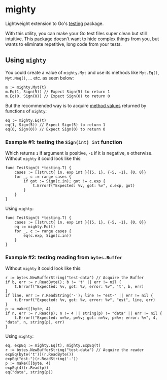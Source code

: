 # mighty

Lightweight extension to Go's [testing](https://golang.org/pkg/testing/) package.

With this utility, you can make your Go test files super clean but still intuitive.
This package doesn't want to hide complex things from you, but wants to eliminate repetitive,
long code from your tests.

## Using `mighty`

You could create a value of `mighty.Myt` and use its methods like `Myt.Eq()`, `Myt.Neq()`, ... etc. as seen below:

	m := mighty.Myt{t}
	m.Eq(1, Sign(5)) // Expect Sign(5) to return 1
	m.Eq(0, Sign(0)) // Expect Sign(0) to return 0

But the recommended way is to acquire [method values](https://golang.org/ref/spec#Method_values) returned by functions of `mighty`:

	eq := mighty.Eq(t)
	eq(1, Sign(5)) // Expect Sign(5) to return 1
	eq(0, Sign(0)) // Expect Sign(0) to return 0

### Example #1: testing the `Sign(int) int` function

Which returns `1` if argument is positive, `-1` if it is negative, `0` otherwise.
Without `mighty` it could look like this:

	func TestSign(t *testing.T) {
		cases := []struct{ in, exp int }{{5, 1}, {-5, -1}, {0, 0}}
		for _, c := range cases {
			if got := Sign(c.in); got != c.exp {
				t.Errorf("Expected: %v, got: %v", c.exp, got)
			}
		}
	}

Using `mighty`:

	func TestSign(t *testing.T) {
		cases := []struct{ in, exp int }{{5, 1}, {-5, -1}, {0, 0}}
		eq := mighty.Eq(t)
		for _, c := range cases {
			eq(c.exp, Sign(c.in))
		}
	}

### Example #2: testing reading from `bytes.Buffer`

Without `mighty` it could look like this:

	r := bytes.NewBufferString("test-data") // Acquire the Buffer
	if b, err := r.ReadByte(); b != 't' || err != nil {
		t.Errorf("Expected: %v, got: %v, error: %v", 't', b, err)
	}
	if line, err := r.ReadString('-'); line != "est-" || err != nil {
		t.Errorf("Expected: %v, got: %v, error: %v", "est", line, err)
	}
	p := make([]byte, 4)
	if n, err := r.Read(p); n != 4 || string(p) != "data" || err != nil {
		t.Errorf("Expected: n=%v, p=%v; got: n=%v, p=%v; error: %v", 4, "data", n, string(p), err)
	}

Using `mighty`:

	eq, expEq := mighty.Eq(t), mighty.ExpEq(t)
	r := bytes.NewBufferString("test-data") // Acquire the reader
	expEq(byte('t'))(r.ReadByte())
	expEq("est-")(r.ReadString('-'))
	p := make([]byte, 4)
	expEq(4)(r.Read(p))
	eq("data", string(p))
